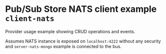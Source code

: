 # Pub/Sub Store NATS client example `client-nats`

Provider usage example showing CRUD operations and events.

Assumes NATS instance is exposed on `localhost:4222` without any security and `server-nats-mongo` example is connected to the bus.
